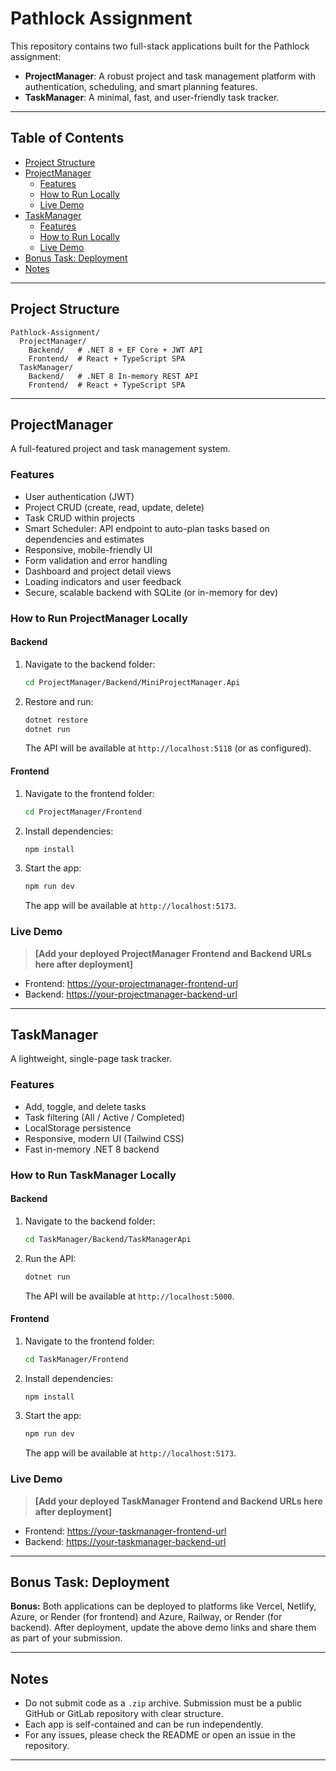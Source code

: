 # Pathlock Assignment

This repository contains two full-stack applications built for the Pathlock assignment:

- **ProjectManager**: A robust project and task management platform with authentication, scheduling, and smart planning features.
- **TaskManager**: A minimal, fast, and user-friendly task tracker.

---

## Table of Contents
- [Project Structure](#project-structure)
- [ProjectManager](#projectmanager)
  - [Features](#features)
  - [How to Run Locally](#how-to-run-projectmanager-locally)
  - [Live Demo](#live-demo)
- [TaskManager](#taskmanager)
  - [Features](#features-1)
  - [How to Run Locally](#how-to-run-taskmanager-locally)
  - [Live Demo](#live-demo-1)
- [Bonus Task: Deployment](#bonus-task-deployment)
- [Notes](#notes)

---

## Project Structure

```
Pathlock-Assignment/
  ProjectManager/
    Backend/   # .NET 8 + EF Core + JWT API
    Frontend/  # React + TypeScript SPA
  TaskManager/
    Backend/   # .NET 8 In-memory REST API
    Frontend/  # React + TypeScript SPA
```

---

## ProjectManager
A full-featured project and task management system.

### Features
- User authentication (JWT)
- Project CRUD (create, read, update, delete)
- Task CRUD within projects
- Smart Scheduler: API endpoint to auto-plan tasks based on dependencies and estimates
- Responsive, mobile-friendly UI
- Form validation and error handling
- Dashboard and project detail views
- Loading indicators and user feedback
- Secure, scalable backend with SQLite (or in-memory for dev)

### How to Run ProjectManager Locally

#### Backend
1. Navigate to the backend folder:
   ```sh
   cd ProjectManager/Backend/MiniProjectManager.Api
   ```
2. Restore and run:
   ```sh
   dotnet restore
   dotnet run
   ```
   The API will be available at `http://localhost:5118` (or as configured).

#### Frontend
1. Navigate to the frontend folder:
   ```sh
   cd ProjectManager/Frontend
   ```
2. Install dependencies:
   ```sh
   npm install
   ```
3. Start the app:
   ```sh
   npm run dev
   ```
   The app will be available at `http://localhost:5173`.

### Live Demo
> **[Add your deployed ProjectManager Frontend and Backend URLs here after deployment]**
- Frontend: [https://your-projectmanager-frontend-url](https://your-projectmanager-frontend-url)
- Backend: [https://your-projectmanager-backend-url](https://your-projectmanager-backend-url)

---

## TaskManager
A lightweight, single-page task tracker.

### Features
- Add, toggle, and delete tasks
- Task filtering (All / Active / Completed)
- LocalStorage persistence
- Responsive, modern UI (Tailwind CSS)
- Fast in-memory .NET 8 backend

### How to Run TaskManager Locally

#### Backend
1. Navigate to the backend folder:
   ```sh
   cd TaskManager/Backend/TaskManagerApi
   ```
2. Run the API:
   ```sh
   dotnet run
   ```
   The API will be available at `http://localhost:5000`.

#### Frontend
1. Navigate to the frontend folder:
   ```sh
   cd TaskManager/Frontend
   ```
2. Install dependencies:
   ```sh
   npm install
   ```
3. Start the app:
   ```sh
   npm run dev
   ```
   The app will be available at `http://localhost:5173`.

### Live Demo
> **[Add your deployed TaskManager Frontend and Backend URLs here after deployment]**
- Frontend: [https://your-taskmanager-frontend-url](https://your-taskmanager-frontend-url)
- Backend: [https://your-taskmanager-backend-url](https://your-taskmanager-backend-url)

---

## Bonus Task: Deployment

**Bonus:** Both applications can be deployed to platforms like Vercel, Netlify, Azure, or Render (for frontend) and Azure, Railway, or Render (for backend). After deployment, update the above demo links and share them as part of your submission.

---

## Notes
- Do not submit code as a `.zip` archive. Submission must be a public GitHub or GitLab repository with clear structure.
- Each app is self-contained and can be run independently.
- For any issues, please check the README or open an issue in the repository.

---
